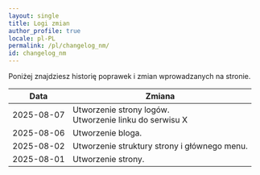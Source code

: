 ```yaml
---
layout: single
title: Logi zmian
author_profile: true
locale: pl-PL
permalink: /pl/changelog_nm/
id: changelog_nm
---
```


Poniżej znajdziesz historię poprawek i zmian wprowadzanych na stronie.

<!-- Tutaj możesz ręcznie lub automatycznie dodawać wpisy logów -->

| Data        | Zmiana |
|-------------|--------|
| 2025-08-07  | Utworzenie strony logów.<br>Utworzenie linku do serwisu X |
| 2025-08-06  | Utworzenie bloga. |
| 2025-08-02  | Utworzenie struktury strony i głównego menu. |
| 2025-08-01  | Utworzenie strony. |